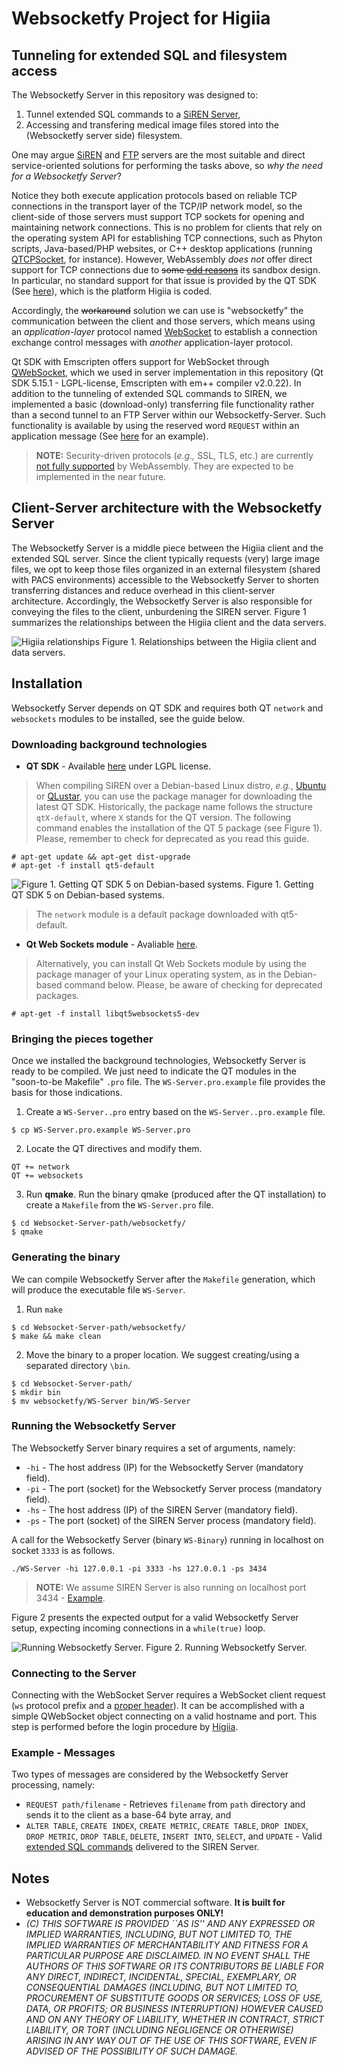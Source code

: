# Websocketfy Project for Higiia

## Tunneling for extended SQL and filesystem access

The Websocketfy Server in this repository was designed to:

1. Tunnel extended SQL commands to a [SiREN Server](https://github.com/marcosivni/siren),
2. Accessing and transfering medical image files stored into the (Websocketfy server side) filesystem.

One may argue [SiREN](https://github.com/marcosivni/siren) and [FTP](https://security.appspot.com/vsftpd.html) servers are the most suitable and direct service-oriented solutions for performing the tasks above, so *why the need for a Websocketfy Server*?

Notice they both execute application protocols based on reliable TCP connections in the transport layer of the TCP/IP network model, so the client-side of those servers must support TCP sockets for opening and maintaining network connections.
This is no problem for clients that rely on the operating system API for establishing TCP connections, such as Phyton scripts, Java-based/PHP websites, or C++ desktop applications (running [QTCPSocket](https://doc.qt.io/qt-5/qtcpsocket.html), for instance). 
However, WebAssembly *does not* offer direct support for TCP connections due to ~~some [odd reasons](https://github.com/bytecodealliance/wasmtime/issues/70)~~ its sandbox design. In particular, no standard support for that issue is provided by the QT SDK (See [here](https://bugreports.qt.io/browse/QTBUG-63920)), which is the platform Higiia is coded.

Accordingly, the ~~workaround~~ solution we can use is "websocketfy" the communication between the client and those servers, which means using an *application-layer* protocol named [WebSocket](https://datatracker.ietf.org/doc/html/rfc6455) to establish a connection exchange control messages with *another* application-layer protocol. 

Qt SDK with Emscripten offers support for WebSocket through [QWebSocket](https://doc.qt.io/qt-5/qwebsocket.html), which we used in server implementation in this repository (Qt SDK 5.15.1 - LGPL-license, Emscripten with em++ compiler v2.0.22). In addition to the tunneling of extended SQL commands to SIREN, we implemented a basic (download-only) transferring file functionality rather than a second tunnel to an FTP Server within our Websocketfy-Server. Such functionality is available by using the reserved word `REQUEST` within an application message (See [here](www) for an example).

> **NOTE:** Security-driven protocols (*e.g.,* SSL, TLS, etc.) are currently [not fully supported](https://webassembly.org/docs/security/) by WebAssembly. They are expected to be implemented in the near future.

## Client-Server architecture with the Websocketfy Server

The Websocketfy Server is a middle piece between the Higiia client and the extended SQL server. Since the client typically requests (very) large image files, we opt to keep those files organized in an external filesystem (shared with PACS environments) accessible to the Websocketfy Server to shorten transferring distances and reduce overhead in this client-server architecture. Accordingly, the Websocketfy Server is also responsible for conveying the files to the client, unburdening the SIREN server. Figure 1 summarizes the relationships between the Higiia client and the data servers.

![Higiia relationships](https://github.com/marcosivni/higiia/blob/main/model/example/imgs/architecture.png)
Figure 1. Relationships between the Higiia client and data servers.

## Installation 

Websocketfy Server depends on QT SDK and requires both QT `network` and `websockets` modules to be installed, see the guide below.

### Downloading background technologies

- **QT SDK** - Available [here](https://www.qt.io/download) under LGPL license.

> When compiling SIREN over a Debian-based Linux distro, *e.g.*, [Ubuntu](https://ubuntu.com/) or [QLustar](https://qlustar.com/), you can use the package manager for downloading the latest QT SDK. Historically, the package name follows the structure `qtX-default`, where `X` stands for the QT version. The following command enables the installation of the QT 5 package (see Figure 1). Please, remember to check for deprecated as you read this guide.

```console
# apt-get update && apt-get dist-upgrade
# apt-get -f install qt5-default
```

![Figure 1. Getting QT SDK 5 on Debian-based systems.](https://github.com/marcosivni/siren/blob/main/example/InstallQt-P1.png)
Figure 1. Getting QT SDK 5 on Debian-based systems.

> The `network` module is a default package downloaded with qt5-default.

- **Qt Web Sockets module** - Avaliable [here](https://www.qt.io/).  

> Alternatively, you can install Qt Web Sockets module by using the package manager of your Linux operating system, as in the Debian-based command below. Please, be aware of checking for deprecated packages.

```console
# apt-get -f install libqt5websockets5-dev
```

### Bringing the pieces together

Once we installed the background technologies, Websocketfy Server is ready to be compiled. We just need to indicate the QT modules in the "soon-to-be Makefile" `.pro` file. The `WS-Server.pro.example` file provides the basis for those indications.

1. Create a `WS-Server..pro` entry based on the `WS-Server..pro.example` file.

```console
$ cp WS-Server.pro.example WS-Server.pro
``` 

2. Locate the QT directives and modify them.

```vim
QT += network
QT += websockets
```  

3. Run **qmake**. Run the binary qmake (produced after the QT installation) to create a `Makefile` from the `WS-Server.pro` file.

```console
$ cd Websocket-Server-path/websocketfy/
$ qmake
```  

### Generating the binary

We can compile Websocketfy Server after the `Makefile` generation, which will produce the executable file `WS-Server`.

1. Run `make` 

```console
$ cd Websocket-Server-path/websocketfy/
$ make && make clean
```

2. Move the binary to a proper location. We suggest creating/using a separated directory `\bin`.

```console
$ cd Websocket-Server-path/
$ mkdir bin
$ mv websocketfy/WS-Server bin/WS-Server
```

### Running the Websocketfy Server

The Websocketfy Server binary requires a set of arguments, namely:

- `-hi` - The host address (IP) for the Websocketfy Server (mandatory field).
- `-pi` - The port (socket) for the Websocketfy Server process (mandatory field).
- `-hs` - The host address (IP) of the SIREN Server (mandatory field).
- `-ps` - The port (socket) of the SIREN Server process (mandatory field).


A call for the Websocketfy Server (binary `WS-Binary`) running in localhost on socket `3333` is as follows.

```/bin/bash
./WS-Server -hi 127.0.0.1 -pi 3333 -hs 127.0.0.1 -ps 3434
```

> **NOTE:** We assume SIREN Server is also running on localhost port 3434 - [Example](https://github.com/marcosivni/siren/wiki/Server-Setup).

Figure 2 presents the expected output for a valid  Websocketfy Server setup, expecting incoming connections in a `while(true)` loop.

![Running Websocketfy Server.](https://github.com/marcosivni/siren/blob/main/example/InstallQt-P8.png)
Figure 2. Running  Websocketfy Server.


### Connecting to the Server

Connecting with the WebSocket Server requires a WebSocket client request (`ws` protocol prefix and a [proper header](https://datatracker.ietf.org/doc/html/rfc6455#section-1.3)).  It can be accomplished with a simple QWebSocket object connecting on a valid hostname and port. This step is performed before the login procedure by [Higiia](https://github.com/marcosivni/higiia).


### Example - Messages

Two types of messages are considered by the Websocketfy Server processing, namely:

- `REQUEST path/filename` - Retrieves `filename` from `path` directory and sends it to the client as a base-64 byte array, and
- `ALTER TABLE`, `CREATE INDEX`, `CREATE METRIC`, `CREATE TABLE`, `DROP INDEX`, `DROP METRIC`, `DROP TABLE`, `DELETE`, `INSERT INTO`, `SELECT`, and `UPDATE` - Valid [extended SQL commands](https://github.com/marcosivni/siren/wiki/Extended-SQL-Grammar) delivered to the SIREN Server.


## Notes 

- Websocketfy Server is NOT commercial software. **It is built for education and demonstration purposes ONLY!**
- _(C) THIS SOFTWARE IS PROVIDED ``AS IS'' AND ANY EXPRESSED OR IMPLIED WARRANTIES, INCLUDING, BUT NOT LIMITED TO, THE IMPLIED WARRANTIES OF MERCHANTABILITY AND FITNESS FOR A PARTICULAR PURPOSE ARE DISCLAIMED.  IN NO EVENT SHALL THE AUTHORS OF THIS SOFTWARE OR ITS CONTRIBUTORS BE LIABLE FOR ANY DIRECT, INDIRECT, INCIDENTAL, SPECIAL, EXEMPLARY, OR CONSEQUENTIAL DAMAGES (INCLUDING, BUT NOT LIMITED TO, PROCUREMENT OF SUBSTITUTE GOODS OR SERVICES; LOSS OF USE, DATA, OR PROFITS; OR BUSINESS INTERRUPTION) HOWEVER CAUSED AND ON ANY THEORY OF LIABILITY, WHETHER IN CONTRACT, STRICT LIABILITY, OR TORT (INCLUDING NEGLIGENCE OR OTHERWISE) ARISING IN ANY WAY OUT OF THE USE OF THIS SOFTWARE, EVEN IF ADVISED OF THE POSSIBILITY OF SUCH DAMAGE._



